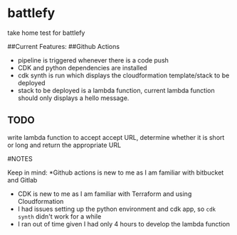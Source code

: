 # battlefy
take home test for battlefy

##Current Features:
##Github Actions
* pipeline is triggered whenever there is a code push
* CDK and python dependencies are installed 
* cdk synth is run which displays the cloudformation template/stack to be deployed
* stack to be deployed is a lambda function, current lambda function should only displays a hello message.

## TODO
write lambda function to accept accept URL, determine whether it is short or long and return the appropriate URL

#NOTES

Keep in mind:
*Github actions is new to me as I am familiar with bitbucket and Gitlab
* CDK is new to me as I am familiar with Terraform and using Cloudformation
* I had issues setting up the python environment and cdk app, so `cdk synth` didn't work for a while 
* I ran out of time given I had only 4 hours to develop the lambda function